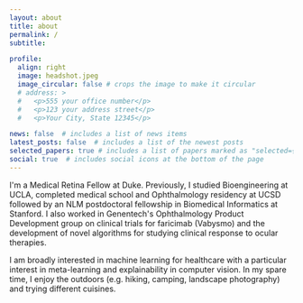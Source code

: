 ```yaml
---
layout: about
title: about
permalink: /
subtitle: 

profile:
  align: right
  image: headshot.jpeg
  image_circular: false # crops the image to make it circular
  # address: >
  #   <p>555 your office number</p>
  #   <p>123 your address street</p>
  #   <p>Your City, State 12345</p>

news: false  # includes a list of news items
latest_posts: false  # includes a list of the newest posts
selected_papers: true # includes a list of papers marked as "selected={true}"
social: true  # includes social icons at the bottom of the page
---
```


I'm a Medical Retina Fellow at Duke. Previously, I studied Bioengineering at UCLA, completed medical school and Ophthalmology residency at UCSD followed by an NLM postdoctoral fellowship in Biomedical Informatics at Stanford. I also worked in Genentech's Ophthalmology Product Development group on clinical trials for faricimab (Vabysmo) and the development of novel algorithms for studying clinical response to ocular therapies. 

I am broadly interested in machine learning for healthcare with a particular interest in meta-learning and explainability in computer vision. In my spare time, I enjoy the outdoors (e.g. hiking, camping, landscape photography) and trying different cuisines.

<!-- Write your biography here. Tell the world about yourself. Link to your favorite [subreddit](http://reddit.com). You can put a picture in, too. The code is already in, just name your picture `prof_pic.jpg` and put it in the `img/` folder.

Put your address / P.O. box / other info right below your picture. You can also disable any of these elements by editing `profile` property of the YAML header of your `_pages/about.md`. Edit `_bibliography/papers.bib` and Jekyll will render your [publications page](/al-folio/publications/) automatically.

Link to your social media connections, too. This theme is set up to use [Font Awesome icons](http://fortawesome.github.io/Font-Awesome/) and [Academicons](https://jpswalsh.github.io/academicons/), like the ones below. Add your Facebook, Twitter, LinkedIn, Google Scholar, or just disable all of them. -->
